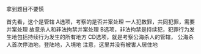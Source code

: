 拿到题目不要慌

首先看，这个是管辖
A选项，考察的是否并案处理
	一人犯数罪，共同犯罪，需要并案处理
		故意杀人和非法拘禁并案处理
B选项，非法拘禁是持续犯，犯罪行为发生地包括持续行为发生的所有地方
CD选项，就是考察公海杀人的管辖，
	公海杀人首次停泊地，登陆地，入境地
		注意，这里并没有被害人居住地




